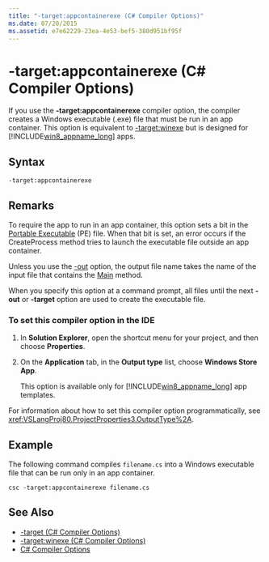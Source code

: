 ```yaml
---
title: "-target:appcontainerexe (C# Compiler Options)"
ms.date: 07/20/2015
ms.assetid: e7e62229-23ea-4e53-bef5-380d951bf95f
---
```

# -target:appcontainerexe (C# Compiler Options)
If you use the **-target:appcontainerexe** compiler option, the compiler creates a Windows executable (.exe) file that must be run in an app container. This option is equivalent to [-target:winexe](../../../csharp/language-reference/compiler-options/target-winexe-compiler-option.md) but is designed for [!INCLUDE[win8_appname_long](~/includes/win8-appname-long-md.md)] apps.  
  
## Syntax  
  
```console  
-target:appcontainerexe  
```  
  
## Remarks  
 To require the app to run in an app container, this option sets a bit in the [Portable Executable](/windows/desktop/Debug/pe-format) (PE) file. When that bit is set, an error occurs if the CreateProcess method tries to launch the executable file outside an app container.  
  
 Unless you use the [-out](../../../csharp/language-reference/compiler-options/out-compiler-option.md) option, the output file name takes the name of the input file that contains the [Main](../../../csharp/programming-guide/main-and-command-args/index.md) method.  
  
 When you specify this option at a command prompt, all files until the next **-out** or **-target** option are used to create the executable file.  
  
### To set this compiler option in the IDE  
  
1.  In **Solution Explorer**, open the shortcut menu for your project, and then choose **Properties**.  
  
2.  On the **Application** tab, in the **Output type** list, choose **Windows Store App**.  
  
     This option is available only for [!INCLUDE[win8_appname_long](~/includes/win8-appname-long-md.md)] app templates.  
  
 For information about how to set this compiler option programmatically, see <xref:VSLangProj80.ProjectProperties3.OutputType%2A>.  
  
## Example  
 The following command compiles `filename.cs` into a Windows executable file that can be run only in an app container.  
  
```console  
csc -target:appcontainerexe filename.cs  
```  
  
## See Also  

- [-target (C# Compiler Options)](../../../csharp/language-reference/compiler-options/target-compiler-option.md)  
- [-target:winexe (C# Compiler Options)](../../../csharp/language-reference/compiler-options/target-winexe-compiler-option.md)  
- [C# Compiler Options](../../../csharp/language-reference/compiler-options/index.md)

